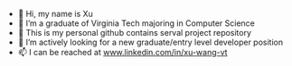 - 👋 Hi, my name is Xu
- 👀 I’m a graduate of Virginia Tech majoring in Computer Science
- 🌱 This is my personal github contains serval project repository
- 💞️ I’m actively looking for a new graduate/entry level developer position
- 📫 I can be reached at www.linkedin.com/in/xu-wang-vt

<!---
xu-wang-vt/xu-wang-vt is a ✨ special ✨ repository because its `README.md` (this file) appears on your GitHub profile.
You can click the Preview link to take a look at your changes.
--->
